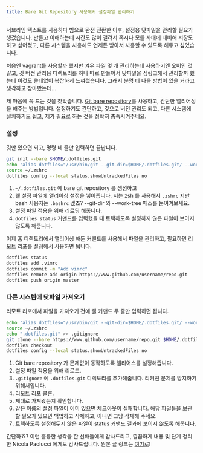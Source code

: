 ```yaml
---
title: Bare Git Repository 사용해서 설정파일 관리하기
---
```


서브라임 텍스트를 사용하다 빔으로 완전 전환한 이후, 설정용 닷파일을 관리할 필요가 생겼습니다. 만들고 이해하는데 시간도 많이 걸려서 혹시나 모를 사태에 대비해 저장도 하고 싶어졌고, 다른 시스템을 사용해도 언제든 받아서 사용할 수 있도록 해두고 싶었습니다.

처음엔 vagrant를 사용할까 했지만 겨우 파일 몇 개 관리하는데 사용하기엔 오버인 것 같고, 깃 버전 관리용 디렉토리를 하나 따로 만들어서 닷파일을 심링크해서 관리할까 했는데 이것도 쓸데없이 복잡하게 느껴졌습니다. 그래서 분명 더 나을 방법이 있을 거라고 생각하고 찾아봤는데...

제 마음에 꼭 드는 것을 찾았습니다. <a href="http://www.saintsjd.com/2011/01/what-is-a-bare-git-repository/">Git bare repository</a>를 사용하고, 간단한 앨리어싱을 해주는 방법입니다. 설정하기도 간단하고, 깃으로 버전 관리도 되고, 다른 시스템에 설치하기도 쉽고, 제가 필요로 하는 것을 정확히 충족시켜주네요.

<!--more-->

### 설정

깃만 있으면 되고, 명령 네 줄만 입력하면 끝납니다.

``` bash
git init --bare $HOME/.dotfiles.git
echo 'alias dotfiles="/usr/bin/git --git-dir=$HOME/.dotfiles.git/ --work-tree=$HOME"' >> $HOME/.zshrc
source ~/.zshrc
dotfiles config --local status.showUntrackedFiles no
```

1. `~/.dotfiles.git` 에 bare git repository 를 생성하고
2. 쉘 설정 파일에 앨리어싱 설정을 넣어줍니다. 저는 zsh 를 사용해서 `.zshrc` 지만 bash 사용자는 `.bashrc` 겠죠? --git-dir 와 --work-tree 패스를 눈여겨보세요. 
3. 설정 파일 적용을 위해 리로딩 해줍니다.
4. `dotfiles status` 커맨드를 입력했을 때 트랙하도록 설정하지 않은 파일이 보이지 않도록 해줍니다.

이제 홈 디렉토리에서 앨리어싱 해둔 커맨드를 사용해서 파일을 관리하고, 필요하면 리모트 리포를 설정해서 사용하면 됩니다.

``` bash
dotfiles status
dotfiles add .vimrc
dotfiles commit -m "Add vimrc"
dotfiles remote add origin https://www.github.com/username/repo.git
dotfiles push origin master
```

### 다른 시스템에 닷파일 가져오기

리모트 리포에서 파일을 가져오기 전에 쉘 커맨드 두 줄만 입력하면 됩니다.

``` bash
echo 'alias dotfiles="/usr/bin/git --git-dir=$HOME/.dotfiles.git/ --work-tree=$HOME"' >> $HOME/.zshrc
source ~/.zshrc
echo ".dotfiles.git" >> .gitignore
git clone --bare https://www.github.com/username/repo.git $HOME/.dotfiles.git
dotfiles checkout
dotfiles config --local status.showUntrackedFiles no
```

1. Git bare repository 가 문제없이 동작하도록 앨리어스를 설정해줍니다.
2. 설정 파일 적용을 위해 리로드.
3. `.gitignore` 에 `.dotfiles.git` 디렉토리를 추가해줍니다. 리커젼 문제를 방지하기 위해서입니다.
4. 리모트 리포 클론.
5. 제대로 가져왔는지 확인합니다.
6. 같은 이름의 설정 파일이 이미 있으면 체크아웃이 실패합니다. 해당 파일들을 보관할 필요가 있으면 백업하고 삭제하고, 아니면 그냥 삭제해 주세요. 
7. 트랙하도록 설정해두지 않은 파일이 status 커맨드 결과에 보이지 않도록 해줍니다.

간단하죠? 이런 훌륭한 생각을 한 선배들에게 감사드리고, 깔끔하게 내용 및 단계 정리한 Nicola Paolucci 에게도 감사드립니다. 원본 글 링크는 <a href="https://developer.atlassian.com/blog/2016/02/best-way-to-store-dotfiles-git-bare-repo/">여기로</a>!
